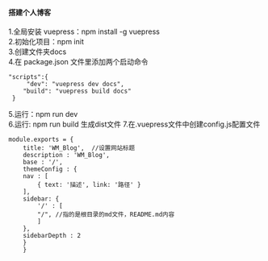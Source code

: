 #### 搭建个人博客
1.全局安装 vuepress：npm install -g vuepress  
2.初始化项目：npm init  
3.创建文件夹docs  
4.在 package.json 文件里添加两个启动命令  

	"scripts":{ 
	     "dev": "vuepress dev docs",  
 	    "build": "vuepress build docs"
	 }
5.运行：npm run dev  
6.运行: npm run build  生成dist文件
7.在.vuepress文件中创建config.js配置文件 

	module.exports = {
  		title: 'WM_Blog',  //设置网站标题
  		description : 'WM_Blog',
  		base : '/',
  		themeConfig : {
    	nav : [
			{ text: '描述', link: '路径' }
  		],
		sidebar: {
			'/' : [
			"/", //指的是根目录的md文件，README.md内容
			]
		},
		sidebarDepth : 2
		}
        }
